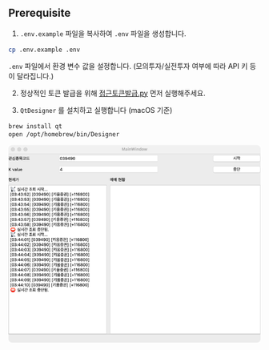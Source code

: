 ## Prerequisite

1. `.env.example` 파일을 복사하여 `.env` 파일을 생성합니다.

```bash
cp .env.example .env
```

`.env` 파일에서 환경 변수 값을 설정합니다. (모의투자/실전투자 여부에 따라 API 키 등이 달라집니다.)

2. 정상적인 토큰 발급을
   위해 [접근토큰발급.py](https://github.com/DolphaGo/kiwoom/blob/master/%ED%86%A0%ED%81%B0/%EC%A0%91%EA%B7%BC%ED%86%A0%ED%81%B0%EB%B0%9C%EA%B8%89.py)
   먼저 실행해주세요.

3. `QtDesigner` 를 설치하고 실행합니다 (macOS 기준)

```shell
brew install qt
open /opt/homebrew/bin/Designer
```

![img.png](images/gui_현재가조회.png)